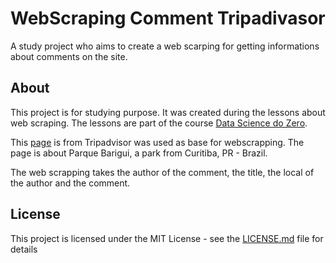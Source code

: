 # WebScraping Comment Tripadivasor
A study project who aims to create a web scarping for getting informations about comments on the site.

## About
This project is for studying purpose. It was created during the lessons about web scraping. The lessons are part of the course [Data Science do Zero](https://minerandodados.com.br/curso-de-data-science/).

This [page](https://www.tripadvisor.com.br/Attraction_Review-g303441-d553398-Reviews-Parque_Barigui-Curitiba_State_of_Parana.html) is from Tripadvisor was used as base for webscrapping. The page is about Parque Barigui, a park from Curitiba, PR - Brazil.

The web scrapping takes the author of the comment, the title, the local of the author and the comment.

## License
This project is licensed under the MIT License - see the [LICENSE.md](LICENSE.md) file for details
